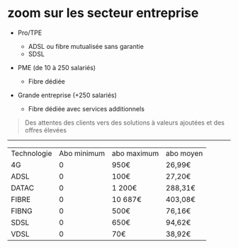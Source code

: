 # zoom sur les secteur entreprise

* Pro/TPE
    * ADSL ou fibre mutualisée sans garantie
    * SDSL

* PME (de 10 à 250 salariés)
    * Fibre dédiée

* Grande entreprise (+250 salariés)
    * Fibre dédiée avec services additionnels

> Des attentes des clients vers des solutions à valeurs ajoutées et des offres élevées

<HR>

<table>
<tr>
    <td>Technologie</td>
    <td>Abo minimum</td>
    <td>abo maximum</td>
    <td>abo moyen</td>
</tr>
<tr>
    <td>4G</td>
    <td>0</td>
    <td>950€</td>
    <td>26,99€</td>
</tr>
<tr>
    <td>ADSL</td>
    <td>0</td>
    <td>100€</td>
    <td>27,20€</td>
</tr>
<tr>
    <td>DATAC</td>
    <td>0</td>
    <td>1 200€</td>
    <td>288,31€</td>
</tr>
<tr>
    <td>FIBRE</td>
    <td>0</td>
    <td>10 687€</td>
    <td>403,08€</td>
</tr>
<tr>
    <td>FIBNG</td>
    <td>0</td>
    <td>500€</td>
    <td>76,16€</td>
</tr>
<tr>
    <td>SDSL</td>
    <td>0</td>
    <td>650€</td>
    <td>94,62€</td>
</tr>
<tr>
    <td>VDSL</td>
    <td>0</td>
    <td>70€</td>
    <td>38,92€</td>
</tr>
</table>